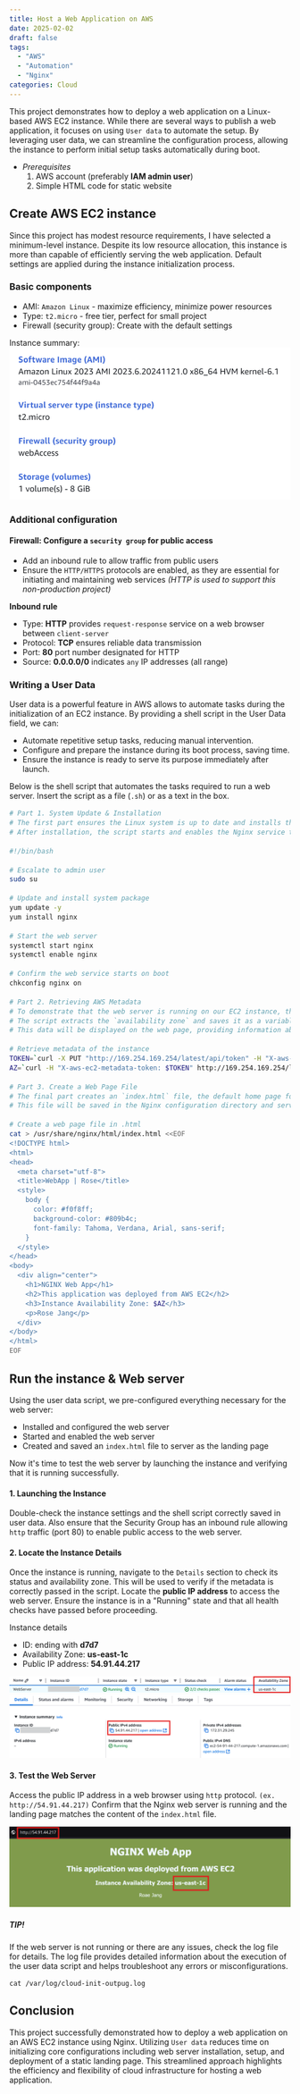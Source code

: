 ```yaml
---
title: Host a Web Application on AWS
date: 2025-02-02
draft: false
tags:
  - "AWS"
  - "Automation"
  - "Nginx"
categories: Cloud
---
```


This project demonstrates how to deploy a web application on a Linux-based AWS EC2 instance. While there are several ways to publish a web application, it focuses on using `User data` to automate the setup. By leveraging user data, we can streamline the configuration process, allowing the instance to perform initial setup tasks automatically during boot.

* *Prerequisites*
	1. AWS account (preferably **IAM admin user**)
	2. Simple HTML code for static website

## Create AWS EC2 instance

Since this project has modest resource requirements, I have selected a minimum-level instance. Despite its low resource allocation, this instance is more than capable of efficiently serving the web application. Default settings are applied during the instance initialization process.

### Basic components
- AMI: `Amazon Linux` - maximize efficiency, minimize power resources
- Type: `t2.micro` - free tier, perfect for small project
- Firewall (security group): Create with the default settings

Instance summary:
![Instance summary](instance_summary.png)

### Additional configuration
####  Firewall: Configure a `security group` for public access
- Add an inbound rule to allow traffic from public users
- Ensure the `HTTP/HTTPS` protocols are enabled, as they are essential for initiating and maintaining web services *(HTTP is used to support this non-production project)*

**Inbound rule**
- Type: **HTTP** provides `request-response` service on a web browser between `client-server`
- Protocol: **TCP** ensures reliable data transmission
- Port: **80** port number designated for HTTP
- Source: **0.0.0.0/0** indicates `any` IP addresses (all range)

### Writing a User Data
User data is a powerful feature in AWS allows to automate tasks during the initialization of an EC2 instance. By providing a shell script in the User Data field, we can:
- Automate repetitive setup tasks, reducing manual intervention.
- Configure and prepare the instance during its boot process, saving time.
- Ensure the instance is ready to serve its purpose immediately after launch.

Below is the shell script that automates the tasks required to run a web server. Insert the script as a file (`.sh`) or as a text in the box.

```bash
# Part 1. System Update & Installation
# The first part ensures the Linux system is up to date and installs the web server (Nginx).
# After installation, the script starts and enables the Nginx service to ensure it runs autsomatically.

#!/bin/bash

# Escalate to admin user
sudo su

# Update and install system package
yum update -y
yum install nginx

# Start the web server
systemctl start nginx
systemctl enable nginx

# Confirm the web service starts on boot
chkconfig nginx on

# Part 2. Retrieving AWS Metadata
# To demonstrate that the web server is running on our EC2 instance, this part retrieves AWS instance metadata.
# The script extracts the `availability zone` and saves it as a variable.
# This data will be displayed on the web page, providing information about the instance's location.

# Retrieve metadata of the instance
TOKEN=`curl -X PUT "http://169.254.169.254/latest/api/token" -H "X-aws-ec2-metadata-token-ttl-seconds: 21600"`
AZ=`curl -H "X-aws-ec2-metadata-token: $TOKEN" http://169.254.169.254/latest/meta-data/placement/availability-zone`

# Part 3. Create a Web Page File
# The final part creates an `index.html` file, the default home page for the web server.
# This file will be saved in the Nginx configuration directory and serves as a landing page for the running web server.

# Create a web page file in .html
cat > /usr/share/nginx/html/index.html <<EOF
<!DOCTYPE html>
<html>
<head>
  <meta charset="utf-8">
  <title>WebApp | Rose</title>
  <style>
    body {
      color: #f0f8ff;
      background-color: #809b4c;
      font-family: Tahoma, Verdana, Arial, sans-serif;
    }
  </style>
</head>
<body>
  <div align="center">
    <h1>NGINX Web App</h1>
    <h2>This application was deployed from AWS EC2</h2>
    <h3>Instance Availability Zone: $AZ</h3>
    <p>Rose Jang</p>
  </div>
</body>
</html>
EOF
```


## Run the instance & Web server

Using the user data script, we pre-configured everything necessary for the web server: 
- Installed and configured the web server
- Started and enabled the web server
- Created and saved an `index.html` file to server as the landing page

Now it's time to test the web server by launching the instance and verifying that it is running successfully.

#### 1. Launching the Instance
Double-check the instance settings and the shell script correctly saved in user data. Also ensure that the Security Group has an inbound rule allowing `http` traffic (port 80) to enable public access to the web server.

#### 2. Locate the Instance Details
Once the instance is running, navigate to the `Details` section to check its status and availability zone. This will be used to verify if the metadata is correctly passed in the script. Locate the **public IP address** to access the web server. Ensure the instance is in a "Running" state and that all health checks have passed before proceeding.

Instance details
- ID: ending with **d7d7**
- Availability Zone: **us-east-1c**
- Public IP address: **54.91.44.217**

![Instance Available Zone](instance_AZ.png)
![Instance IP address](instance_IP.png)

#### 3. Test the Web Server
Access the public IP address in a web browser using `http` protocol. 
`(ex. http://54.91.44.217)`
Confirm that the Nginx web server is running and the landing page matches the content of the `index.html` file.

![Web app result](webapp.png)
##### *TIP!*
If the web server is not running or there are any issues, check the log file for details.
The log file provides detailed information about the execution of the user data script and helps troubleshoot any errors or misconfigurations.
```
cat /var/log/cloud-init-outpug.log
```


## Conclusion

This project successfully demonstrated how to deploy a web application on an AWS EC2 instance using Nginx. Utilizing `User data` reduces time on initializing core configurations including web server installation, setup, and deployment of a static landing page. This streamlined approach highlights the efficiency and flexibility of cloud infrastructure for hosting a web application.